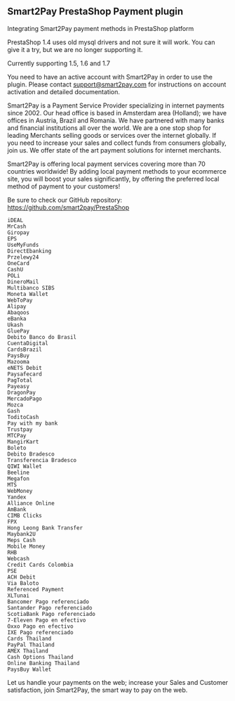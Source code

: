 ## Smart2Pay PrestaShop Payment plugin

Integrating Smart2Pay payment methods in PrestaShop platform

PrestaShop 1.4 uses old mysql drivers and not sure it will work. You can give it a try, but we are no longer supporting it.

Currently supporting 1.5, 1.6 and 1.7


You need to have an active account with Smart2Pay in order to use the plugin. Please contact support@smart2pay.com for instructions on account activation and detailed documentation.

Smart2Pay is a Payment Service Provider specializing in internet payments since 2002. Our head office is based in Amsterdam area (Holland); we have offices in Austria, Brazil and Romania. We have partnered with many banks and financial institutions all over the world. We are a one stop shop for leading Merchants selling goods or services over the internet globally. If you need to increase your sales and collect funds from consumers globally, join us. We offer state of the art payment solutions for internet merchants.

Smart2Pay is offering local payment services covering more than 70 countries worldwide! By adding local payment methods to your ecommerce site, you will boost your sales significantly, by offering the preferred local method of payment to your customers!

Be sure to check our GitHub repository: https://github.com/smart2pay/PrestaShop

    iDEAL
    MrCash
    Giropay
    EPS
    UseMyFunds
    DirectEbanking
    Przelewy24
    OneCard
    CashU
    POLi
    DineroMail
    Multibanco SIBS
    Moneta Wallet
    WebToPay
    Alipay
    Abaqoos
    eBanka
    Ukash
    GluePay
    Debito Banco do Brasil
    CuentaDigital
    CardsBrazil
    PaysBuy
    Mazooma
    eNETS Debit
    Paysafecard
    PagTotal
    Payeasy
    DragonPay
    MercadoPago
    Mozca
    Gash
    ToditoCash
    Pay with my bank
    Trustpay
    MTCPay
    MangirKart
    Boleto
    Debito Bradesco
    Transferencia Bradesco
    QIWI Wallet
    Beeline
    Megafon
    MTS
    WebMoney
    Yandex
    Alliance Online
    AmBank
    CIMB Clicks
    FPX
    Hong Leong Bank Transfer
    Maybank2U
    Meps Cash
    Mobile Money
    RHB
    Webcash
    Credit Cards Colombia
    PSE
    ACH Debit
    Via Baloto
    Referenced Payment
    XLTunai
    Bancomer Pago referenciado
    Santander Pago referenciado
    ScotiaBank Pago referenciado
    7-Eleven Pago en efectivo
    Oxxo Pago en efectivo
    IXE Pago referenciado
    Cards Thailand
    PayPal Thailand
    AMEX Thailand
    Cash Options Thailand
    Online Banking Thailand
    PaysBuy Wallet

Let us handle your payments on the web; increase your Sales and Customer satisfaction, join Smart2Pay, the smart way to pay on the web.
